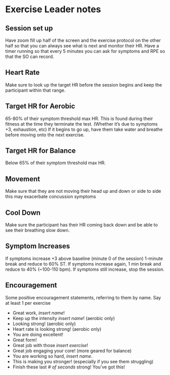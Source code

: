 # Exercise Leader notes

## Session set up
Have zoom fill up half of the screen and the exercise protocol on the other half so that you can always see what is next and monitor their HR.  Have a timer running so that every 5 minutes you can ask for symptoms and RPE so that the SO can record.
 
## Heart Rate
Make sure to look up the target HR before the session begins and keep the participant within that range.

## Target HR for Aerobic
65-80% of their symptom threshold max HR. This is found during their fitness at the time they terminate the test. (Whether it’s due to symptoms +3, exhaustion, etc) 
If it begins to go up, have them take water and breathe before moving onto the next exercise.

## Target HR for Balance
Below 65% of their symptom threshold max HR.

## Movement
Make sure that they are not moving their head up and down or side to side this may exacerbate concussion symptoms
 
## Cool Down
Make sure the participant has their HR coming back down and be able to see their breathing slow down.

## Symptom Increases
If symptoms increase +3 above baseline (minute 0 of the session) 1-minute break and reduce to 60% ST. If symptoms increase again, 1 min break and reduce to 40% (~100-110 bpm). If symptoms still increase, stop the session.

## Encouragement  
Some positive encouragement statements, referring to them by name. Say at least 1 per exercise  
 - Great work, *insert name*!
 - Keep up the intensity *insert name*! (aerobic only)
 - Looking strong! (aerobic only) 
 - Heart rate is looking strong! (aerobic only)
 - You are doing excellent!
 - Great form!
 - Great job with those *insert exercise*!
 - Great job engaging your core! (more geared for balance)
 - You are working so hard, *insert name*.
 - This is making you stronger! (especially if you see them struggling)
 - Finish these last *# of seconds* strong! You’ve got this! 

 
